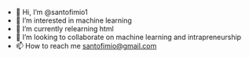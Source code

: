 - 👋 Hi, I’m @santofimio1
- 👀 I’m interested in machine learning
- 🌱 I’m currently relearning html
- 💞️ I’m looking to collaborate on machine learning and intrapreneurship
- 📫 How to reach me santofimio@gmail.com

<!---
santofimio1/santofimio1 is a ✨ special ✨ repository because its `README.md` (this file) appears on your GitHub profile.
You can click the Preview link to take a look at your changes.
--->
